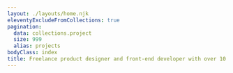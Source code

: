 ```yaml
---
layout: ./layouts/home.njk
eleventyExcludeFromCollections: true
pagination:
  data: collections.project
  size: 999
  alias: projects
bodyClass: index
title: Freelance product designer and front-end developer with over 10 years of experience working on the internet, available now
---
```

